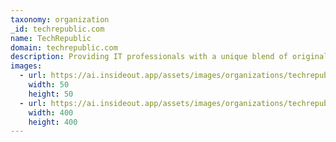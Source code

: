 ```yaml
---
taxonomy: organization
_id: techrepublic.com
name: TechRepublic
domain: techrepublic.com
description: Providing IT professionals with a unique blend of original content, peer-to-peer advice from the largest community of IT leaders on the Web.
images:
  - url: https://ai.insideout.app/assets/images/organizations/techrepublic.com-50x50.jpg
    width: 50
    height: 50
  - url: https://ai.insideout.app/assets/images/organizations/techrepublic.com-400x400.jpg
    width: 400
    height: 400
---
```

